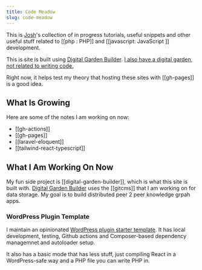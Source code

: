 ```yaml
---
title: Code Meadow 
slug: code-meadow
---
```


This is [Josh](https://joshpress.net)'s collection of in progress tutorials, useful snippets and other useful stuff related to [[php : PHP]] and [[javascript: JavaScript ]] development.

This is site is built using [Digital Garden Builder](https://digitalgardenbuilder.app/). [I also have a digital garden, not related to writing code.](https://code.joshpress.net)

Right now, it helps test my theory that hosting these sites with [[gh-pages]] is a good idea.

## What Is Growing

Here are some of the notes I am working on now:

- [[gh-actions]]
- [[gh-pages]]
- [[laravel-eloquent]]
- [[tailwind-react-typescript]]

## What I Am Working On Now

My fun side project is [[digital-garden-builder]], which is what this site is built with. [Digital Garden Builder](http://docs.digitalgardenbuilder.app/) uses the [[gitcms]] that I am working on for data storage. My goal is to build distributed peer 2 peer knowledge grpah apps.

### WordPress Plugin Template

I maintain an opinionated [WordPress plugin starter template](https://shelob9.github.io/wordpress-plugin). It has local development, testing, Github actions and Composer-based dependency managemnet and autoloader setup. 

It also has a basic mode that has less stuff, just compiling React in a WordPress-safe way and a PHP file you can write PHP in.
